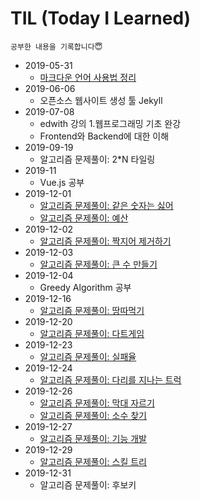 # TIL (Today I Learned)

    공부한 내용을 기록합니다😇

* 2019-05-31
    - [마크다운 언어 사용법 정리](https://github.com/HyeminNoh/TIL/blob/master/20190531/markdown_language.md)
* 2019-06-06
    - 오픈소스 웹사이트 생성 툴 Jekyll
* 2019-07-08
    - edwith 강의 1.웹프로그래밍 기초 완강
    - Frontend와 Backend에 대한 이해
* 2019-09-19
    - 알고리즘 문제풀이: 2*N 타일링
* 2019-11
    - Vue.js 공부
* 2019-12-01
    - [알고리즘 문제풀이: 같은 숫자는 싫어](https://hyem-study.tistory.com/22)  
    - [알고리즘 문제풀이: 예산](https://hyem-study.tistory.com/24)  
* 2019-12-02  
    - [알고리즘 문제풀이: 짝지어 제거하기](https://hyem-study.tistory.com/26)  
* 2019-12-03  
    - [알고리즘 문제풀이: 큰 수 만들기](https://hyem-study.tistory.com/27)  
* 2019-12-04  
    - Greedy Algorithm 공부  
* 2019-12-16  
    - [알고리즘 문제풀이: 땅따먹기](https://hyem-study.tistory.com/30)  
* 2019-12-20  
    - [알고리즘 문제풀이: 다트게임](https://hyem-study.tistory.com/31) 
* 2019-12-23  
    - [알고리즘 문제풀이: 실패율](https://hyem-study.tistory.com/32)  
* 2019-12-24  
    - [알고리즘 문제풀이: 다리를 지나는 트럭](https://hyem-study.tistory.com/33)  
* 2019-12-26  
    - [알고리즘 문제풀이: 막대 자르기](https://hyem-study.tistory.com/34)  
    - [알고리즘 문제풀이: 소수 찾기](https://hyem-study.tistory.com/35)  
* 2019-12-27  
    - [알고리즘 문제풀이: 기능 개발](https://hyem-study.tistory.com/38)  
* 2019-12-29  
    - [알고리즘 문제풀이: 스킬 트리](https://hyem-study.tistory.com/39)  
* 2019-12-31  
    - 알고리즘 문제풀이: 후보키  